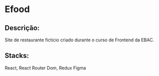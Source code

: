 # Efood

## Descrição:
Site de restaurante ficticio criado durante o curso de Frontend da EBAC.

## Stacks:
React, React Router Dom, Redux
Figma
